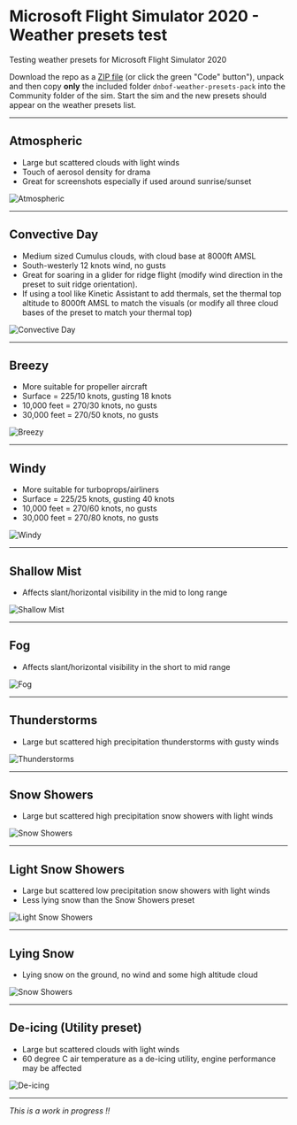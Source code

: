 # Microsoft Flight Simulator 2020 - Weather presets test

Testing weather presets for Microsoft Flight Simulator 2020

Download the repo as a [ZIP file](https://github.com/DoNotBeOnFire/msfs2020-weather-presets/archive/main.zip) (or click the green "Code" button"), unpack and then copy **only** the included folder `dnbof-weather-presets-pack` into the Community folder of the sim. Start the sim and the new presets should appear on the weather presets list.

---

## Atmospheric
- Large but scattered clouds with light winds
- Touch of aerosol density for drama
- Great for screenshots especially if used around sunrise/sunset

![Atmospheric](images/Atmospheric.jpg)

---

## Convective Day
- Medium sized Cumulus clouds, with cloud base at 8000ft AMSL
- South-westerly 12 knots wind, no gusts
- Great for soaring in a glider for ridge flight (modify wind direction in the preset to suit ridge orientation).
- If using a tool like Kinetic Assistant to add thermals, set the thermal top altitude to 8000ft AMSL to match the visuals (or modify all three cloud bases of the preset to match your thermal top)

![Convective Day](images/ConvectiveDay.jpg)

---

## Breezy
- More suitable for propeller aircraft
- Surface = 225/10 knots, gusting 18 knots
- 10,000 feet = 270/30 knots, no gusts
- 30,000 feet = 270/50 knots, no gusts

![Breezy](images/Breezy.jpg)

---

## Windy
- More suitable for turboprops/airliners
- Surface = 225/25 knots, gusting 40 knots
- 10,000 feet = 270/60 knots, no gusts
- 30,000 feet = 270/80 knots, no gusts

![Windy](images/Windy.jpg)

---

## Shallow Mist
- Affects slant/horizontal visibility in the mid to long range

![Shallow Mist](images/ShallowMist.jpg)

---

## Fog
- Affects slant/horizontal visibility in the short to mid range

![Fog](images/Fog.jpg)

---

## Thunderstorms
- Large but scattered high precipitation thunderstorms with gusty winds

![Thunderstorms](images/Thunderstorms.jpg)

---

## Snow Showers
- Large but scattered high precipitation snow showers with light winds

![Snow Showers](images/SnowShowers.jpg)

---

## Light Snow Showers
- Large but scattered low precipitation snow showers with light winds
- Less lying snow than the Snow Showers preset

![Light Snow Showers](images/LightSnowShowers.jpg)

---

## Lying Snow
- Lying snow on the ground, no wind and some high altitude cloud

![Snow Showers](images/LyingSnow.jpg)

---

## De-icing (Utility preset)
- Large but scattered clouds with light winds
- 60 degree C air temperature as a de-icing utility, engine performance may be affected

![De-icing](images/Deicing.jpg)

---

*This is a work in progress !!*